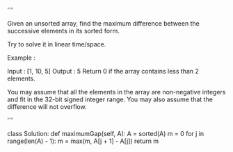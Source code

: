 '''

Given an unsorted array, find the maximum difference between the successive elements in its sorted form.

Try to solve it in linear time/space.

Example :

Input : \[1, 10, 5\]
Output : 5
Return 0 if the array contains less than 2 elements.

You may assume that all the elements in the array are non-negative integers and fit in the 32-bit signed integer range.
You may also assume that the difference will not overflow.

'''

class Solution:
def maximumGap(self, A):
A = sorted(A)
m = 0
for j in range(len(A) - 1):
m = max(m, A\[j + 1\] - A\[j\])
return m
